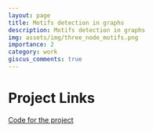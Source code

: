 ```yaml
---
layout: page
title: Motifs detection in graphs
description: Motifs detection in graphs
img: assets/img/three_node_motifs.png
importance: 2
category: work
giscus_comments: true
---
```


# Project Links

[Code for the project](https://github.com/melvinsevi/projet-motifs-dans-les-graphes)


